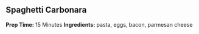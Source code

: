 ## Spaghetti Carbonara
**Prep Time:** 15 Minutes
**Ingredients:** pasta, eggs, bacon, parmesan cheese
